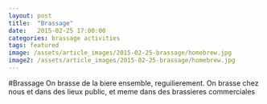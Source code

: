 ```yaml
---
layout: post
title:  "Brassage"
date:   2015-02-25 17:00:00
categories: brassage activities
tags: featured
image: /assets/article_images/2015-02-25-brassage/homebrew.jpg
image2: /assets/article_images/2015-02-25-brassage/homebrew.jpg
---
```


#Brassage
On brasse de la biere ensemble, reguilierement. On brasse chez nous et dans des lieux public, et meme dans des brassieres commerciales
